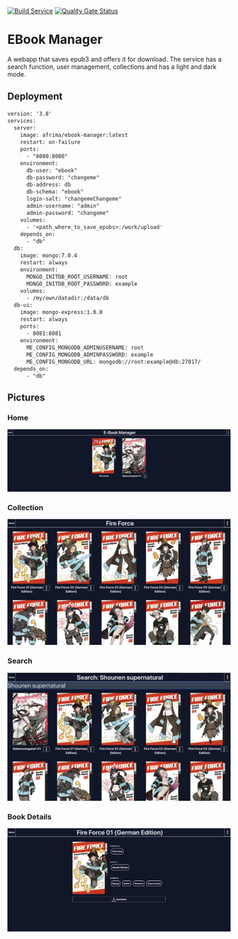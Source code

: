 [![Build Service](https://github.com/mathieu-keller/Ebook-Manager/actions/workflows/build_service.yml/badge.svg)](https://github.com/mathieu-keller/Ebook-Manager/actions/workflows/build_service.yml)
[![Quality Gate Status](https://sonarcloud.io/api/project_badges/measure?project=Ebook-Manager&branch=main&metric=alert_status)](https://sonarcloud.io/summary/new_code?id=Ebook-Manager&branch=main)

# EBook Manager

A webapp that saves epub3 and offers it for download.
The service has a search function, user management, collections and has a light and dark mode. 

## Deployment

```
version: '3.8'
services:
  server:
    image: afrima/ebook-manager:latest
    restart: on-failure
    ports:
      - "8080:8080"
    environment:
      db-user: "ebook"
      db-password: "changeme"
      db-address: db
      db-schema: "ebook"
      login-salt: "changemeChangeme"
      admin-username: "admin"
      admin-password: "changeme"
    volumes:
      - '<path_where_to_save_epubs>:/work/upload'
    depends_on:
      - "db"
  db:
    image: mongo:7.0.4
    restart: always
    environment:
      MONGO_INITDB_ROOT_USERNAME: root
      MONGO_INITDB_ROOT_PASSWORD: example
    volumes:
      - /my/own/datadir:/data/db
  db-ui:
    image: mongo-express:1.0.0
    restart: always
    ports:
      - 8081:8081
    environment:
      ME_CONFIG_MONGODB_ADMINUSERNAME: root
      ME_CONFIG_MONGODB_ADMINPASSWORD: example
      ME_CONFIG_MONGODB_URL: mongodb://root:example@db:27017/
  depends_on:
      - "db"
```
## Pictures
### Home
![Home](./examples/home.jpg)
### Collection
![Collection](./examples/collection.jpg)
### Search
![Search](./examples/search.jpg)
### Book Details
![Book Details](./examples/book_details.jpg)